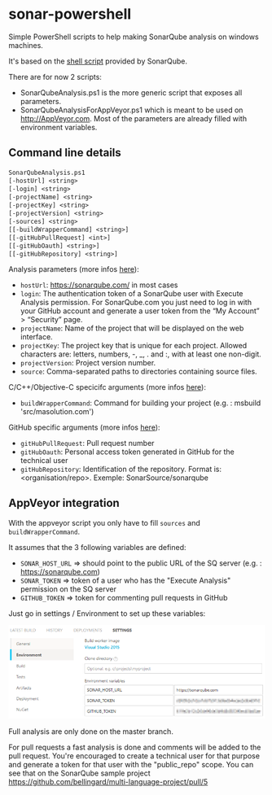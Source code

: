 # sonar-powershell
Simple PowerShell scripts to help making SonarQube analysis on windows machines.

It's based on the [shell script](https://github.com/bellingard/multi-language-project/blob/master/runSonarQubeAnalysis.sh) provided by SonarQube.

There are for now 2 scripts:
- SonarQubeAnalysis.ps1 is the more generic script that exposes all parameters.
- SonarQubeAnalysisForAppVeyor.ps1 which is meant to be used on http://AppVeyor.com. Most of the parameters are already filled with environment variables.

## Command line details
```
SonarQubeAnalysis.ps1 
[-hostUrl] <string>
[-login] <string>
[-projectName] <string>
[-projectKey] <string>
[-projectVersion] <string>
[-sources] <string>
[[-buildWrapperCommand] <string>]
[[-gitHubPullRequest] <int>]
[[-gitHubOauth] <string>]
[[-gitHubRepository] <string>]
```

Analysis parameters (more infos [here](http://docs.sonarqube.org/display/SONAR/Analysis+Parameters)):
- `hostUrl`: https://sonarqube.com/ in most cases
- `login`: The authentication token of a SonarQube user with Execute Analysis permission. For SonarQube.com you just need to log in with your GitHub account and generate a user token from the “My Account” > “Security” page.
- `projectName`: Name of the project that will be displayed on the web interface.
- `projectKey`: The project key that is unique for each project. Allowed characters are: letters, numbers, -, _, . and :, with at least one non-digit.
- `projectVersion`: Project version number.
- `source`: Comma-separated paths to directories containing source files.

C/C++/Objective-C specicifc arguments (more infos [here](http://docs.sonarqube.org/pages/viewpage.action?pageId=3080359)):
- `buildWrapperCommand`: Command for building your project (e.g. : msbuild 'src/masolution.com')

GitHub specific arguments (more infos [here](http://docs.sonarqube.org/display/PLUG/GitHub+Plugin)):
- `gitHubPullRequest`: Pull request number
- `gitHubOauth`: Personal access token generated in GitHub for the technical user
- `gitHubRepository`: Identification of the repository. Format is: <organisation/repo>. Exemple: SonarSource/sonarqube

## AppVeyor integration
With the appveyor script you only have to fill `sources` and `buildWrapperCommand`.

It assumes that the 3 following variables are defined:
- `SONAR_HOST_URL` => should point to the public URL of the SQ server (e.g. : https://sonarqube.com)
- `SONAR_TOKEN` => token of a user who has the "Execute Analysis" permission on the SQ server
- `GITHUB_TOKEN` => token for commenting pull requests in GitHub

Just go in settings / Environment to set up these variables:

![settings](doc/AppVeyor_settings.png)

Full analysis are only done on the master branch.

For pull requests a fast analysis is done and comments will be added to the pull request. You're encouraged to create a technical user for that purpose and generate a token for that user with the "public_repo" scope. You can see that on the SonarQube sample project https://github.com/bellingard/multi-language-project/pull/5

